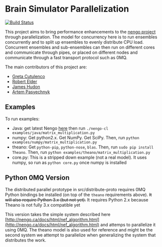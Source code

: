 Brain Simulator Parallelization
===============================

[![Build Status](https://travis-ci.org/Hudon/spike.png)](https://travis-ci.org/Hudon/spike)

This project aims to bring performance enhancements to the [nengo project](http://www.nengo.ca/) through parallelization.
The model for concurrency here is to run ensembles concurrently and to split up ensembles to evenly distribute CPU load.
Concurrent ensembles and sub-ensembles can then run on different cores and communicate through pipes, or placed
on different nodes and communicate through a fast transport protocol such as 0MQ.

The main contributors of this project are:
* [Greta Cutulenco](https://github.com/gretac)
* [Robert Elder](https://github.com/robertelder)
* [James Hudon](https://github.com/Hudon)
* [Artem Pasyechnyk](https://github.com/artemip)


Examples
--------
To run examples:
* Java: get latest Nengo
  [here](http://ctnsrv.uwaterloo.ca:8080/jenkins/job/Nengo/lastSuccessfulBuild/artifact/nengo-latest.zip)
  then run `./nengo-cl examples/java/matrix_multiplication.py`
* numpy: Get python2.x. Get NumPy. Get SciPy. Then, run `python
  examples/numpy/matrix_multiplication.py`
* theano: Get `python-pip`, `python-nose`, `blas`. Then, run `sudo pip install
  Theano`. Then, run `python examples/theano/matrix_multiplication.py`
* core.py: This is a stripped down example (not a real model). It uses numpy,
  so run as `python core.py` once numpy is installed

Python 0MQ Version
------------------

The distributed parallel prototype in src/distribute-proto requires 0MQ Python
bindings be installed (on top of the `theano` requirements above). <del>It will
also require Python 3.x (but not yet).</del> It requires Python 2.x because Theano
is not fully 3.x compatible yet

This version takes the simple system described here
[http://nengo.ca/docs/html/nef_algorithm.html](http://nengo.ca/docs/html/nef_algorithm.html) and attemps to parallelize it
using 0MQ. The theano model is also used for reference and might be the second
system we attempt to parallelize when generalizing the system that distributes
the work.


